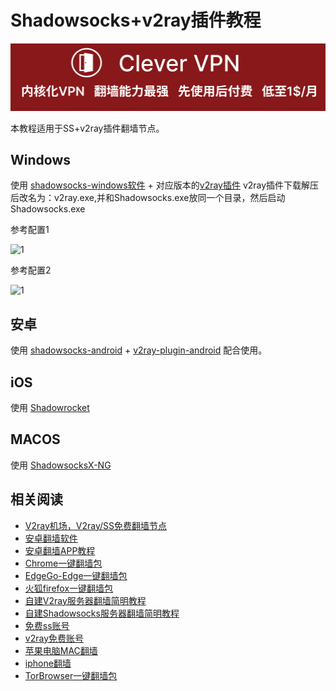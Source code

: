 # Shadowsocks+v2ray插件教程
[![](https://github.com/vpn-wiki/fanqiang/blob/master/vpn-wiki/clever-vpn.png)](https://www.clever-vpn.net)

本教程适用于SS+v2ray插件翻墙节点。

## Windows
使用 [shadowsocks-windows软件](https://github.com/shadowsocks/shadowsocks-windows/releases) + 对应版本的[v2ray插件](https://github.com/shadowsocks/v2ray-plugin/releases)
v2ray插件下载解压后改名为：v2ray.exe,并和Shadowsocks.exe放同一个目录，然后启动Shadowsocks.exe

参考配置1

![1](https://v2free.org/docs/SSPanel/images/ss-v2ray-tls.jpg)

参考配置2

![1](https://v2free.org/docs/SSPanel/images/ss-v2ray.jpg)

## 安卓
使用 [shadowsocks-android](https://github.com/shadowsocks/shadowsocks-android/releases) + [v2ray-plugin-android](https://github.com/shadowsocks/v2ray-plugin-android/releases)
配合使用。

## iOS

使用 [Shadowrocket](https://apps.apple.com/us/app/shadowrocket/id932747118)

## MACOS

使用 [ShadowsocksX-NG](https://github.com/shadowsocks/ShadowsocksX-NG/releases)

## 相关阅读
*   [V2ray机场，V2ray/SS免费翻墙节点](https://github.com/vpn-wiki/fanqiang/wiki/V2ray%E6%9C%BA%E5%9C%BA)
*   [安卓翻墙软件](https://github.com/vpn-wiki/fanqiang/wiki/%E5%AE%89%E5%8D%93%E7%BF%BB%E5%A2%99%E8%BD%AF%E4%BB%B6)
*   [安卓翻墙APP教程](https://github.com/vpn-wiki/fanqiang/tree/master/android)
*   [Chrome一键翻墙包](https://github.com/vpn-wiki/fanqiang/wiki/Chrome%E4%B8%80%E9%94%AE%E7%BF%BB%E5%A2%99%E5%8C%85)
*   [EdgeGo-Edge一键翻墙包](https://github.com/vpn-wiki/fanqiang/tree/master/EdgeGo)
*   [火狐firefox一键翻墙包](https://github.com/vpn-wiki/fanqiang/wiki/%E7%81%AB%E7%8B%90firefox%E4%B8%80%E9%94%AE%E7%BF%BB%E5%A2%99%E5%8C%85)
*   [自建V2ray服务器翻墙简明教程](https://github.com/vpn-wiki/fanqiang/blob/master/v2ss/%E8%87%AA%E5%BB%BAV2ray%E6%9C%8D%E5%8A%A1%E5%99%A8%E7%AE%80%E6%98%8E%E6%95%99%E7%A8%8B.md)
*   [自建Shadowsocks服务器翻墙简明教程](https://github.com/vpn-wiki/fanqiang/blob/master/v2ss/%E8%87%AA%E5%BB%BAShadowsocks%E6%9C%8D%E5%8A%A1%E5%99%A8%E7%AE%80%E6%98%8E%E6%95%99%E7%A8%8B.md)
*   [免费ss账号](https://github.com/vpn-wiki/fanqiang/wiki/%E5%85%8D%E8%B4%B9ss%E8%B4%A6%E5%8F%B7)
*   [v2ray免费账号](https://github.com/vpn-wiki/fanqiang/wiki/v2ray%E5%85%8D%E8%B4%B9%E8%B4%A6%E5%8F%B7)
*   [苹果电脑MAC翻墙](https://github.com/vpn-wiki/fanqiang/wiki/%E8%8B%B9%E6%9E%9C%E7%94%B5%E8%84%91MAC%E7%BF%BB%E5%A2%99)
*   [iphone翻墙](https://github.com/vpn-wiki/fanqiang/wiki/iphone%E7%BF%BB%E5%A2%99)
*   [TorBrowser一键翻墙包](https://github.com/vpn-wiki/fanqiang/wiki/TorBrowser%E4%B8%80%E9%94%AE%E7%BF%BB%E5%A2%99%E5%8C%85)
